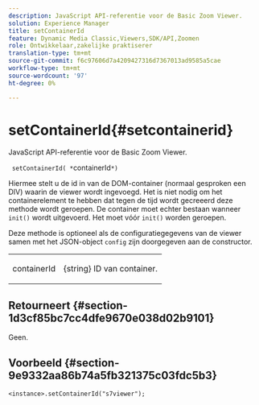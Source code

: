 ```yaml
---
description: JavaScript API-referentie voor de Basic Zoom Viewer.
solution: Experience Manager
title: setContainerId
feature: Dynamic Media Classic,Viewers,SDK/API,Zoomen
role: Ontwikkelaar,zakelijke praktiserer
translation-type: tm+mt
source-git-commit: f6c97606d7a4209427316d7367013ad9585a5cae
workflow-type: tm+mt
source-wordcount: '97'
ht-degree: 0%

---
```



# setContainerId{#setcontainerid}

JavaScript API-referentie voor de Basic Zoom Viewer.

` setContainerId( *`containerId`*)`

Hiermee stelt u de id in van de DOM-container (normaal gesproken een DIV) waarin de viewer wordt ingevoegd. Het is niet nodig om het containerelement te hebben dat tegen de tijd wordt gecreeerd deze methode wordt geroepen. De container moet echter bestaan wanneer `init()` wordt uitgevoerd. Het moet vóór `init()` worden geroepen.

Deze methode is optioneel als de configuratiegegevens van de viewer samen met het JSON-object `config` zijn doorgegeven aan de constructor.

<table id="table_896DFF34A68A403DB93A6D597461A573"> 
 <tbody> 
  <tr> 
   <td colname="col1"> <p> <span class="codeph"> <span class="varname"> containerId  </span> </span> </p> </td> 
   <td colname="col2"> <p> <span class="codeph"> {string}  </span> ID van container. </p> </td> 
  </tr> 
 </tbody> 
</table>

## Retourneert {#section-1d3cf85bc7cc4dfe9670e038d02b9101}

Geen.

## Voorbeeld {#section-9e9332aa86b74a5fb321375c03fdc5b3}

```
<instance>.setContainerId("s7viewer");
```

